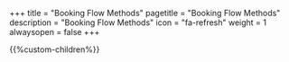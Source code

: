 +++
title = "Booking Flow Methods"
pagetitle = "Booking Flow Methods"
description = "Booking Flow Methods"
icon = "fa-refresh" 
weight = 1
alwaysopen = false
+++

{{%custom-children%}}

